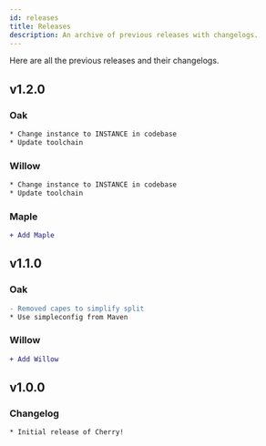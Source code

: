 ```yaml
---
id: releases
title: Releases
description: An archive of previous releases with changelogs.
---
```


Here are all the previous releases and their changelogs.

## v1.2.0

### Oak

```diff
* Change instance to INSTANCE in codebase
* Update toolchain
```

### Willow

```diff
* Change instance to INSTANCE in codebase
* Update toolchain
```

### Maple

```diff
+ Add Maple
```

## v1.1.0

### Oak

```diff
- Removed capes to simplify split
* Use simpleconfig from Maven
```

### Willow

```diff
+ Add Willow
```

## v1.0.0

### Changelog

```diff
* Initial release of Cherry!
```
